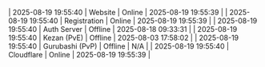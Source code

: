 | 2025-08-19 19:55:40 | Website | Online | 2025-08-19 19:55:39 |
| 2025-08-19 19:55:40 | Registration | Online | 2025-08-19 19:55:39 |
| 2025-08-19 19:55:40 | Auth Server | Offline | 2025-08-18 09:33:31 |
| 2025-08-19 19:55:40 | Kezan (PvE) | Offline | 2025-08-03 17:58:02 |
| 2025-08-19 19:55:40 | Gurubashi (PvP) | Offline | N/A |
| 2025-08-19 19:55:40 | Cloudflare | Online | 2025-08-19 19:55:39 |
